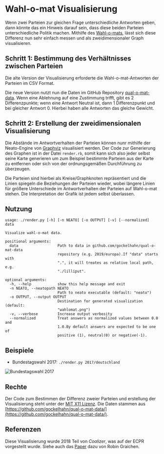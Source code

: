 Wahl-o-mat Visualisierung
=========================

Wenn zwei Parteien zur gleichen Frage unterschiedliche Antworten geben,
dann könnte das ein Hinweis darauf sein, dass diese beiden Parteien
unterschiedliche Politik machen. Mithilfe des [Wahl-o-mats](http://www.wahlomat.de/), lässt sich
diese Differenz nun sehr einfach messen und als zweidimensionaler Graph visualisieren.

Schritt 1: Bestimmung des Verhältnisses zwischen Parteien
---------------------------------------------------------

Die alte Version der Visualisierung erforderte die Wahl-o-mat-Antworten der Parteien im CSV Format.

Die neue Version nutzt nun die Daten im GitHub Repository 
[qual-o-mat-data](https://github.com/gockelhahn/qual-o-mat-data/).
Wenn eine Ablehnung auf eine Zustimmung trifft, gibt es 2 Differenzpunkte;
wenn eine Antwort Neutral ist, dann 1 Differenzpunkt und bei gleicher Antwort 0.
Hierbei haben alle Antworten das gleiche Gewicht.

Schritt 2: Erstellung der zweidimensionalen Visualisierung
----------------------------------------------------------

Die Abstände im Antwortverhalten der Parteien können nunr mithilfe der Neato-Engine von
[Graphviz](http://www.graphviz.org/) visualisiert werden. Der Code zur Generierung des
Graphen ist in der Datei ``render.rb``, somit kann sich also jeder selbst seine Karte
generieren um zum Beispiel bestimmte Parteien aus der Karte zu entfernen oder sich
von der ordnungsgemäßen Durchführung zu überzeugen.

Die Parteien sind hierbei als Kreise/Graphknoten repräsentiert und die Linien spiegeln
die Beziehungen der Parteien wieder, wobei längere Linien für größere Unterschiede
im Antwortverhalten der Parteien auf Wahl-o-mat stehen.
Die Interpretation der Grafik ist jedem selbst überlassen.

Nutzung
-------

```
usage: ./render.py [-h] [-n NEATO] [-o OUTPUT] [-v] [--normalized] data

Visualize wahl-o-mat data.

positional arguments:
  data                  Path to data in github.com/gockelhahn/qual-o-mat-data
                        repository (e.g. 2019/europa).If "data" starts with
                        ".", it will treates as relative local path, e.g.
                        "./lilliput".

optional arguments:
  -h, --help            show this help message and exit
  -n NEATO, --neatopath NEATO
                        Path to neato executable (default: "neato")
  -o OUTPUT, --output OUTPUT
                        Destination for generated visualization (default:
                        "wahlomat.png")
  -v, --verbose         Increase output verbosity
  --normalized          Treat answers as normalized values between 0.0 and
                        1.0.By default answers are expected to be one of
                        positive (1), neutral(0) or negative(-1).
```
Beispiele
---------

- Bundestagswahl 2017: `./render.py 2017/deutschland`

![Bundestagswahl 2017](https://chris-schuster.net/node/330/btw2017.png)

Rechte
------

Der Code zum Bestimmen der Differenz zweier Parteien und erstellung der Visualisierung
steht unter der [MIT X11 Lizenz](http://www.opensource.org/licenses/mit-license.php).
Die Daten stammen aus
[https://github.com/gockelhahn/qual-o-mat-data/](https://github.com/gockelhahn/qual-o-mat-data/).

Referenzen
----------

Diese Visualisierung wurde 2018 Teil von *Coalizer*, was auf der ECPR vorgestellt wurde.
Siehe auch das [Paper](https://ecpr.eu/Events/PaperDetails.aspx?PaperID=41926&EventID=115)
dazu von Robin Graichen.
